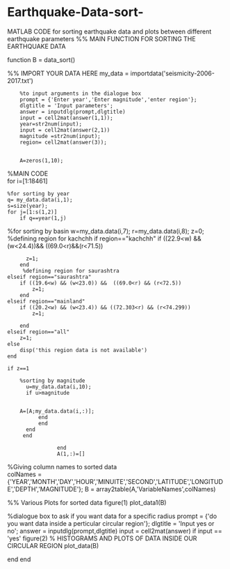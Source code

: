 # Earthquake-Data-sort-
MATLAB CODE for sorting earthquake data and plots between different earthquake parameters
%% MAIN FUNCTION FOR SORTING THE EARTHQUAKE DATA

function B = data_sort()
    
%% IMPORT YOUR DATA HERE
        my_data = importdata('seismicity-2006-2017.txt')
        
        %to input arguments in the dialogue box
        prompt = {'Enter year','Enter magnitude','enter region'};
        dlgtitle = 'Input parameters';
        answer = inputdlg(prompt,dlgtitle)
        input = cell2mat(answer(1,1));
        year=str2num(input);
        input = cell2mat(answer(2,1))
        magnitude =str2num(input);
        region= cell2mat(answer(3));
        
       
        A=zeros(1,10);
           
                
%MAIN CODE                
                    for i=[1:18461] 

    %for sorting by year
    q= my_data.data(i,1);
    s=size(year);
    for j=[1:s(1,2)]
        if q==year(1,j)
    
        
%for sorting by basin
   w=my_data.data(i,7);
    r=my_data.data(i,8);
    z=0;
    %defining region for kachchh
    if region=="kachchh"
        if ((22.9<w) && (w<24.4))&& ((69.0<r)&&(r<71.5))
           
          z=1;
        end
         %defining region for saurashtra
    elseif region=="saurashtra"
        if ((19.6<w) && (w<23.0)) &&  ((69.0<r) && (r<72.5))
            z=1;
        end
    elseif region=="mainland" 
        if ((20.2<w) && (w<23.4)) && ((72.303<r) && (r<74.299))
            z=1;
        
        end
    elseif region=="all"
        z=1;
    else 
        disp('this region data is not available')
    end 
    
    if z==1
        
        %sorting by magnitude
          u=my_data.data(i,10);
          if u>magnitude
             
       
        A=[A;my_data.data(i,:)];
              end
              end
          end
         end
                    
                    end 
                    A(1,:)=[]
%Giving column names to sorted data                    
colNames = {'YEAR','MONTH','DAY','HOUR','MINUITE','SECOND','LATITUDE','LONGITUDE','DEPTH','MAGNITUDE'};
B = array2table(A,'VariableNames',colNames)

%% Various Plots for sorted data
figure(1)
plot_data1(B)

%dialogue box to ask if you want data for a specific radius
prompt = {'do you want data inside a perticular circular region'};
dlgtitle = 'Input yes or no';
answer = inputdlg(prompt,dlgtitle)
input = cell2mat(answer)
if input == 'yes'
    figure(2)
 % HISTOGRAMS AND PLOTS OF DATA INSIDE OUR CIRCULAR REGION
    plot_data(B)

end
end

